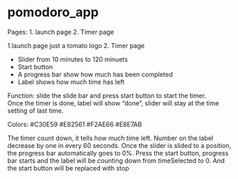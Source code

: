 # pomodoro_app
Pages: 1. launch page 2. Timer page

1.launch page
	just a tomato logo
2. Timer page
- Slider from 10 minutes to 120 minuets 
- Start button
- A progress bar show how much has been completed
- Label shows how much time has left



Function: slide the slide bar and press start button to start the timer.  
Once the timer is done, label will show “done”, slider will stay at the time setting of last time.

Colors: 
#C30E59
#E82561
#F2AE66
#E8E7AB

The timer count down, it tells how much time left.
Number on the label decrease by one in every 60 seconds. 
Once the slider is slided to a position, the progress bar automatically goes to 0%.
Press the start button, progress bar starts and the label will be counting down from timeSelected to 0. And the start button will be replaced with stop
